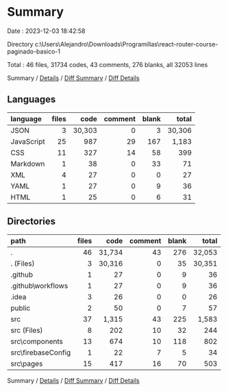 # Summary

Date : 2023-12-03 18:42:58

Directory c:\\Users\\Alejandro\\Downloads\\Programillas\\react-router-course-paginado-basico-1

Total : 46 files,  31734 codes, 43 comments, 276 blanks, all 32053 lines

Summary / [Details](details.md) / [Diff Summary](diff.md) / [Diff Details](diff-details.md)

## Languages
| language | files | code | comment | blank | total |
| :--- | ---: | ---: | ---: | ---: | ---: |
| JSON | 3 | 30,303 | 0 | 3 | 30,306 |
| JavaScript | 25 | 987 | 29 | 167 | 1,183 |
| CSS | 11 | 327 | 14 | 58 | 399 |
| Markdown | 1 | 38 | 0 | 33 | 71 |
| XML | 4 | 27 | 0 | 0 | 27 |
| YAML | 1 | 27 | 0 | 9 | 36 |
| HTML | 1 | 25 | 0 | 6 | 31 |

## Directories
| path | files | code | comment | blank | total |
| :--- | ---: | ---: | ---: | ---: | ---: |
| . | 46 | 31,734 | 43 | 276 | 32,053 |
| . (Files) | 3 | 30,316 | 0 | 35 | 30,351 |
| .github | 1 | 27 | 0 | 9 | 36 |
| .github\\workflows | 1 | 27 | 0 | 9 | 36 |
| .idea | 3 | 26 | 0 | 0 | 26 |
| public | 2 | 50 | 0 | 7 | 57 |
| src | 37 | 1,315 | 43 | 225 | 1,583 |
| src (Files) | 8 | 202 | 10 | 32 | 244 |
| src\\components | 13 | 674 | 10 | 118 | 802 |
| src\\firebaseConfig | 1 | 22 | 7 | 5 | 34 |
| src\\pages | 15 | 417 | 16 | 70 | 503 |

Summary / [Details](details.md) / [Diff Summary](diff.md) / [Diff Details](diff-details.md)